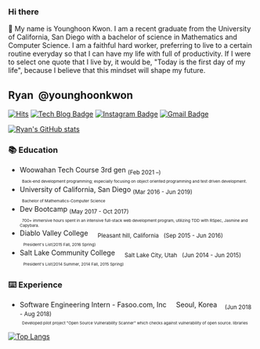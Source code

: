 ### Hi there 
👋 My name is Younghoon Kwon. I am a recent graduate from the University of California, San Diego with a bachelor of science in Mathematics and Computer Science. I am a faithful hard worker, preferring to live to a certain routine everyday so that I can have my life with full of productivity. If I were to select one quote that I live by, it would be, "Today is the first day of my life", because I believe that this mindset will shape my future. 



## Ryan &nbsp;@younghoonkwon
[![Hits](https://hits.seeyoufarm.com/api/count/incr/badge.svg?url=https%3A%2F%2Fgithub.com%2Fyounghoonkwon)](https://hits.seeyoufarm.com)
[![Tech Blog Badge](http://img.shields.io/badge/-Tech%20blog-black?style=flat-square&logo=github&link=http://younghoonkwon.github.io/)](http://younghoonkwon.github.io/)
[![Instagram Badge](https://img.shields.io/badge/-Instagram-dd2a7b?style=flat-square&logo=instagram&logoColor=white&link=https://www.instagram.com/91hoon/)](https://www.instagram.com/91hoon/)
[![Gmail Badge](https://img.shields.io/badge/Gmail-d14836?style=flat-square&logo=Gmail&logoColor=white&link=mailto:younghoonkwon91@gmail.com)](mailto:younghoonkwon91@gmail.com)


[![Ryan's GitHub stats](https://github-readme-stats.vercel.app/api?username=YounghoonKwon&hide=stars,issues&count_private=true&show_icons=true&theme=dark)](https://github.com/anuraghazra/github-readme-stats)

### 📚 Education
- Woowahan Tech Course 3rd gen <sub>(Feb 2021 –)<sub/><br/>
<sub>&nbsp;&nbsp;Back-end development programming; especially focusing on object oriented programming and test driven development.<sub/><br/>
- University of California, San Diego <sub>(Mar 2016 - Jun 2019) <sub/><br/>
<sub>&nbsp;&nbsp;Bachelor of Mathematics-Computer Science <sub/><br/>
- Dev Bootcamp <sub>(May 2017 - Oct 2017)<sub/><br/>
<sub>&nbsp;&nbsp;700+ immersive hours spent in an intensive full-stack web development program, utilizing TDD with RSpec, Jasmine and Capybara. <sub/><br/>
- Diablo Valley College &nbsp;&nbsp;&nbsp;  <sub>Pleasant hill, California&nbsp;&nbsp;&nbsp;(Sep 2015 - Jun 2016)<sub/><br/>
<sub>&nbsp;&nbsp; President's List(2015 Fall, 2016 Spring)<sub/><br/>
- Salt Lake Community College &nbsp;&nbsp;&nbsp;  <sub>Salt Lake City, Utah&nbsp;&nbsp;&nbsp;(Jun 2014 - Jun 2015)<sub/><br/>
<sub>&nbsp;&nbsp; President's List(2014 Summer, 2014 Fall, 2015 Spring)<sub/><br/>

### ⌨️ Experience
- Software Engineering Intern - Fasoo.com, Inc   &nbsp;&nbsp;&nbsp; Seoul, Korea&nbsp;&nbsp;&nbsp;   <sub>(Jun 2018 - Aug 2018)<sub/></br>
<sub>&nbsp;&nbsp;Developed pilot project "Open Source Vulnerability Scanner" which checks against vulnerability of open source. libraries</sub>


[![Top Langs](https://github-readme-stats.vercel.app/api/top-langs/?username=younghoonkwon&layout=compact)](https://github.com/anuraghazra/github-readme-stats)


<!--
**YounghoonKwon/younghoonkwon** is a ✨ _special_ ✨ repository because its `README.md` (this file) appears on your GitHub profile.

Here are some ideas to get you started:

- 🔭 I’m currently working on ...
- 🌱 I’m currently learning ...
- 👯 I’m looking to collaborate on ...
- 🤔 I’m looking for help with ...
- 💬 Ask me about ...
- 📫 How to reach me: ...
- 😄 Pronouns: ...
- ⚡ Fun fact: ...
-->
